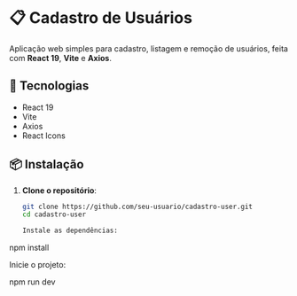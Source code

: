 # 📋 Cadastro de Usuários

Aplicação web simples para cadastro, listagem e remoção de usuários, feita com **React 19**, **Vite** e **Axios**.

## 🚀 Tecnologias

- React 19
- Vite
- Axios
- React Icons

## 📦 Instalação

1. **Clone o repositório**:
   ```bash
   git clone https://github.com/seu-usuario/cadastro-user.git
   cd cadastro-user
   
   Instale as dependências:
npm install

Inicie o projeto:

npm run dev




